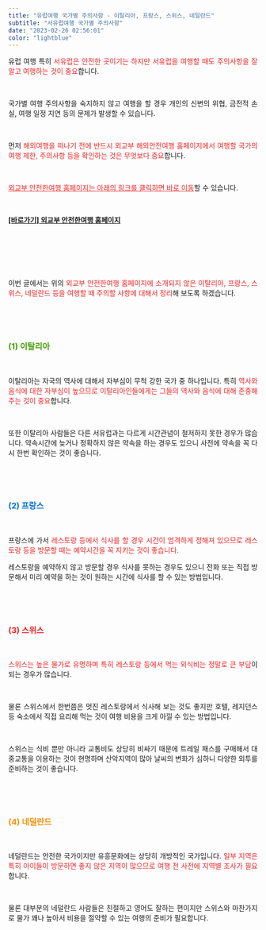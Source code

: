 ```yaml
---
title: "유럽여행 국가별 주의사항 - 이탈리아, 프랑스, 스위스, 네덜란드"
subtitle: "서유럽여행 국가별 주의사항"
date: "2023-02-26 02:56:01"
color: "lightblue"
---
```



<p style="text-align: justify;" data-ke-size="size16">유럽 여행 특히 <span style="color: #ee2323;">서유럽은 안전한 곳이기는 하지만 서유럽을 여행할 때도 주의사항을 잘 알고 여행하는 것이 중요</span>합니다.</p>
<p style="text-align: justify;" data-ke-size="size16"><br></p>
<p style="text-align: justify;" data-ke-size="size16">국가별 여행 주의사항을 숙지하지 않고 여행을 할 경우 개인의 신변의 위협, 금전적 손실, 여행 일정 지연 등의 문제가 발생할 수 있습니다.</p>
<p style="text-align: justify;" data-ke-size="size16"><br></p>
<p style="text-align: justify;" data-ke-size="size16">먼저 <span style="color: #ee2323;">해외여행을 떠나기 전에 반드시 외교부 해외안전여행 홈페이지에서 여행할 국가의 여행 제한, 주의사항 등을 확인하는 것은 무엇보다 중요</span>합니다.</p>
<p style="text-align: justify;" data-ke-size="size16"><br></p>
<p style="text-align: justify;" data-ke-size="size16"><span style="color: #ee2323;"><u>외교부 안전한여행 홈페이지는 아래의 링크를 클릭하면 바로 이동</u></span>할 수 있습니다.</p>
<p style="text-align: justify;" data-ke-size="size16"><br></p>
<p style="text-align: justify;" data-ke-size="size16"><b><a href="https://www.0404.go.kr/dev/main.mofa">[바로가기] 외교부 안전한여행 홈페이지</a></b></p>
<p style="text-align: justify;" data-ke-size="size16"><br></p>
<p style="text-align: justify;" data-ke-size="size16"><br></p>
<p style="text-align: justify;" data-ke-size="size16"><br></p>
<p style="text-align: justify;" data-ke-size="size16">이번 글에서는 위의<span style="color: #ee2323;"> 외교부 안전한여행 홈페이지에 소개되지 않은&nbsp;이탈리아, 프랑스, 스위스, 네덜란드 등을 여행할 때 주의할 사항에 대해서 정리</span>해 보도록 하겠습니다.</p>
<p style="text-align: justify;" data-ke-size="size16"><br></p>
<p style="text-align: justify;" data-ke-size="size16"><br></p>
<h3 style="text-align: justify;" data-ke-size="size23"><span style="color: #409d00;"><b>(1) 이탈리아</b></span></h3>
<p style="text-align: justify;" data-ke-size="size16"><br></p>
<p style="text-align: justify;" data-ke-size="size16">이탈리아는 자국의 역사에 대해서 자부심이 무척 강한 국가 중 하나입니다. 특히 <span style="color: #ee2323;">역사와 음식에 대한 자부심이 높으므로 이탈리아인들에게는 그들의 역사와 음식에 대해 존중해 주는 것이 중요</span>합니다.</p>
<p style="text-align: justify;" data-ke-size="size16"><br></p>
<p style="text-align: justify;" data-ke-size="size16">또한 이탈리아 사람들은 다른 서유럽과는 다르게 시간관념이 철저하지 못한 경우가 많습니다. 약속시간에 늦거나 정확하지 않은 약속을 하는 경우도 있으니 사전에 약속을 꼭 다시 한번 확인하는 것이 좋습니다.</p>
<p style="text-align: justify;" data-ke-size="size16"><br></p>
<p style="text-align: justify;" data-ke-size="size16"><br></p>
<h3 style="text-align: justify;" data-ke-size="size23"><span style="color: #006dd7;"><b>(2) 프랑스</b></span></h3>
<p style="text-align: justify;" data-ke-size="size16"><br></p>
<p style="text-align: justify;" data-ke-size="size16">프랑스에 가서 <span style="color: #ee2323;">레스토랑 등에서 식사를 할 경우 시간이 엄격하게 정해져 있으므로 레스토랑 등을 방문할 때는 예약시간을 꼭 지키는 것이 좋습니다.</span></p>
<p style="text-align: justify;" data-ke-size="size16"></p>
<p style="text-align: justify;" data-ke-size="size16">레스토랑을 예약하지 않고 방문할 경우 식사를 못하는 경우도 있으니 전화 또는 직접 방문해서 미리 예약을 하는 것이 원하는 시간에 식사를 할 수 있는 방법입니다.</p>
<p style="text-align: justify;" data-ke-size="size16"><br></p>
<p style="text-align: justify;" data-ke-size="size16"><br></p>
<h3 style="text-align: justify;" data-ke-size="size23"><b><span style="color: #ee2323;">(3) 스위스</span></b></h3>
<p style="text-align: justify;" data-ke-size="size16"><br></p>
<p style="text-align: justify;" data-ke-size="size16"><span style="color: #ee2323;">스위스는 높은 물가로 유명하며 특히 레스토랑 등에서 먹는 외식비는 정말로 큰 부담</span>이 되는 경우가 많습니다.</p>
<p style="text-align: justify;" data-ke-size="size16"><br></p>
<p style="text-align: justify;" data-ke-size="size16">물론 스위스에서 한번쯤은 멋진 레스토랑에서 식사해 보는 것도 좋지만 호텔, 레지던스 등 숙소에서 직접 요리해 먹는 것이 여행 비용을 크게 아낄 수 있는 방법입니다.</p>
<p style="text-align: justify;" data-ke-size="size16"><br></p>
<p style="text-align: justify;" data-ke-size="size16">스위스는 식비 뿐만 아니라 교통비도 상당히 비싸기 때문에 트레일 패스를 구매해서 대중교통을 이용하는 것이 현명하며 산악지역이 많아 날씨의 변화가 심하니 다양한 외투를 준비하는 것이 좋습니다.</p>
<p style="text-align: justify;" data-ke-size="size16"><br></p>
<p style="text-align: justify;" data-ke-size="size16"><br></p>
<h3 style="text-align: justify;" data-ke-size="size23"><b><span style="color: #f89009;">(4) 네덜란드</span></b></h3>
<p style="text-align: justify;" data-ke-size="size16"><br></p>
<p style="text-align: justify;" data-ke-size="size16">네덜란드는 안전한 국가이지만 유흥문화에는 상당히 개방적인 국가입니다. <span style="color: #ee2323;">일부 지역은 특히 아이들이 방문하면 좋지 않은 지역이 많으므로 여행 전 사전에 지역별 조사가 필요</span>합니다.</p>
<p style="text-align: justify;" data-ke-size="size16"><br></p>
<p style="text-align: justify;" data-ke-size="size16">물론 대부분의 네덜란드 사람들은 친절하고 영어도 잘하는 편이지만 스위스와 마찬가지로 물가 꽤나 높아서 비용을 절약할 수 있는 여행의 준비가 필요합니다.</p>
<p style="text-align: justify;" data-ke-size="size16"><br></p>
<p style="text-align: justify;" data-ke-size="size16"><br></p>